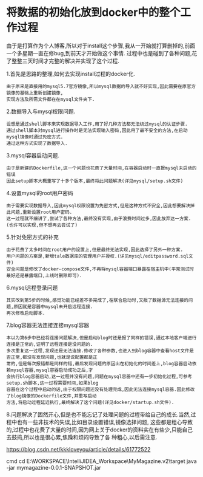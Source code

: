 # 将数据的初始化放到docker中的整个工作过程

由于是打算作为个人博客,所以对于install这个步骤,我从一开始就打算删掉的,前面一个多星期一直在修bug,到前天才开始做这个事情.
过程中也是碰到了各种问题,花了整整三天时间才完整的解决并实现了这个过程.

1.首先是思路的整理,如何去实现install过程的docker化.

    由于原来是直接用的mysql5.7官方镜像,所以mysql数据的导入就不好实现,因此需要在原官方镜像的基础上重新创建镜像,
    实现方法及所需文件都在在mysql文件夹下.

2.数据导入与mysql权限问题.

    设想是通过shell脚本来实现数据导入工作,用了好几种方法都无法绕过mysql的认证步骤.
    通过shell脚本对mysql进行操作时是无法实现输入密码,因此用了最不安全的方法,在启动mysql镜像时通过免密方式.
    通过这种方式实现了数据导入.

3.mysql容器启动问题.

    由于是新建的Dockerfile,这一个问题也花费了大量时间,在容器启动时一直报mysql未启动的错误
    因此setup脚本大概重写了十多个版本,最终将此问题解决(详见mysql/setup.sh文件)

4.设置mysql的root用户密码

    由于需要实现数据导入,因此mysql权限设置为免密方式,但是这种方式不安全,因此想要解决掉此问题,重新设置root用户密码.
    这一过程就不细讲了,尝试了各种方法,最终没有实现,由于浪费时间过多,因此放弃这一方案.(也许可以实现,但不想再去尝试了)

5.针对免密方式的补充

    由于花费了太多时间在root用户的设置上,但是最终无法实现,因此选择了另外一种方案.
    用户问题的方案是,新增tale数据库的管理用户并授权.(详见mysql/editpassword.sql文件)
    安全问题是修改了docker-compose文件,不再将mysql容器端口暴露在宿主机中(平常测试时最好还是暴露端口,上线时删除即可).

6.mysql远程登录问题

    其实改到第5步的时候,感觉功能已经差不多完成了,在联合启动时,又报了数据源无法连接的问题,原因就是容器中mysql未开启远程连接.
    再次修改启动脚本.

7.blog容器无法连接连接mysql容器

    本以为第6步中已经将连接问题解决,但是启动blog时还是报了同样的错误,通过本地客户端进行连接是正常的,证明了远程连接是没问题的.
    多次重复这一过程,发现还是无法连接.修改了各种参数,也进入到blog容器中查看host文件是否正常,都没有发现问题,也就是说配置都是正
    常的,但是每次报错都是同样的错,最后发现问题的原因出在初始化的时间差上,blog容器启动依赖mysql容器,mysql容器启动成功之后,才
    会执行blog容器启动,这一过程并没有问题,问题在mysql容器中还有一步初始化过程,可参考setup.sh脚本,这一过程需要时间,如果blog
    容器在这个过程中启动的话,由于权限问题还没有处理完成,因此无法连接mysql容器.因此修改了blog镜像的Dockerfile文件,并重写启动
    方法,将启动过程延迟执行,最终解决了这个问题(详见docker/startup.sh文件).

8.问题解决了固然开心,但是也不能忘记了处理问题的过程带给自己的成长.当然,过程中也有一些非技术的失误,比如目录设置错误,镜像选择问题,
这些都是粗心导致的,过程中也花费了大量的时间,因为网上关于docker的资料实在有些少,只能自己去鼓捣,所以也是很心累,焦躁和烦闷导致了各
种粗心,以后需注意.

https://blog.csdn.net/kkkloveyou/article/details/61772522

cmd
cd E:\WORKSPACE\IntelliJIDEA_Workspace\MyMagazine.v2\target
java -jar mymagazine-0.0.1-SNAPSHOT.jar
